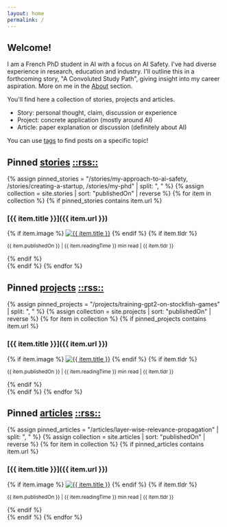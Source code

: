 ```yaml
---
layout: home
permalink: /
---
```


## Welcome!

I am a French PhD student in AI with a focus on AI Safety. I've had diverse experience in research, education and industry. 
I'll outline this in a forthcoming story, "A Convoluted Study Path", giving insight into my career aspiration. 
More on me in the [About](/about) section.

You'll find here a collection of stories, projects and articles.

- Story: personal thought, claim, discussion or experience 
- Project: concrete application (mostly around AI)
- Article: paper explanation or discussion (definitely about AI)

You can use [tags](/tags) to find posts on a specific topic!

## Pinned [stories](/stories/)  [::rss::](/stories/feed.xml)

{% assign pinned_stories = "/stories/my-approach-to-ai-safety, /stories/creating-a-startup, /stories/my-phd" | split: ", " %}
{% assign collection = site.stories | sort: "publishedOn" | reverse %}
{% for item in collection %}
{% if pinned_stories contains item.url %}

### [{{ item.title }}]({{ item.url }})
<div class="thumbnail">
  {% if item.image %}
    <a href="{{ item.url }}"><img src="{{ item.image }}" alt="{{ item.title }}" class="thumbnail" /></a>
  {% endif %}
  {% if item.tldr %}
  <p class="tldr">
    <small class="date">{{ item.publishedOn }} </small><small>| {{ item.readingTime }} min read</small><small> | {{ item.tldr }}</small>
  </p>
  {% endif %}
</div>
{% endif %}
{% endfor %}

## Pinned [projects](/projects/) [::rss::](/projects/feed.xml)

{% assign pinned_projects = "/projects/training-gpt2-on-stockfish-games" | split: ", " %}
{% assign collection = site.projects | sort: "publishedOn" | reverse %}
{% for item in collection %}
{% if pinned_projects contains item.url %}

### [{{ item.title }}]({{ item.url }})
<div class="thumbnail">
  {% if item.image %}
    <a href="{{ item.url }}"><img src="{{ item.image }}" alt="{{ item.title }}" class="thumbnail" /></a>
  {% endif %}
  {% if item.tldr %}
  <p class="tldr">
    <small class="date">{{ item.publishedOn }} </small><small>| {{ item.readingTime }} min read</small><small> | {{ item.tldr }}</small>
  </p>
  {% endif %}
</div>
{% endif %}
{% endfor %}

## Pinned [articles](/articles/) [::rss::](/articles/feed.xml)

{% assign pinned_articles = "/articles/layer-wise-relevance-propagation" | split: ", " %}
{% assign collection = site.articles | sort: "publishedOn" | reverse %}
{% for item in collection %}
{% if pinned_articles contains item.url %}

### [{{ item.title }}]({{ item.url }})
<div class="thumbnail">
  {% if item.image %}
    <a href="{{ item.url }}"><img src="{{ item.image }}" alt="{{ item.title }}" class="thumbnail" /></a>
  {% endif %}
  {% if item.tldr %}
  <p class="tldr">
    <small class="date">{{ item.publishedOn }} </small><small>| {{ item.readingTime }} min read</small><small> | {{ item.tldr }}</small>
  </p>
  {% endif %}
</div>
{% endif %}
{% endfor %}
